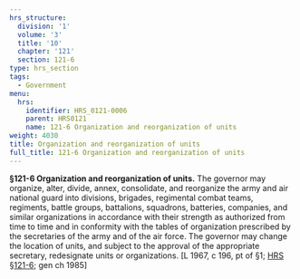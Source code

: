 ```yaml
---
hrs_structure:
  division: '1'
  volume: '3'
  title: '10'
  chapter: '121'
  section: 121-6
type: hrs_section
tags:
  - Government
menu:
  hrs:
    identifier: HRS_0121-0006
    parent: HRS0121
    name: 121-6 Organization and reorganization of units
weight: 4030
title: Organization and reorganization of units
full_title: 121-6 Organization and reorganization of units
---
```

**§121-6 Organization and reorganization of units.** The governor may organize, alter, divide, annex, consolidate, and reorganize the army and air national guard into divisions, brigades, regimental combat teams, regiments, battle groups, battalions, squadrons, batteries, companies, and similar organizations in accordance with their strength as authorized from time to time and in conformity with the tables of organization prescribed by the secretaries of the army and of the air force. The governor may change the location of units, and subject to the approval of the appropriate secretary, redesignate units or organizations. [L 1967, c 196, pt of §1; [HRS §121-6](/title-10/chapter-121/section-121-6/); gen ch 1985]